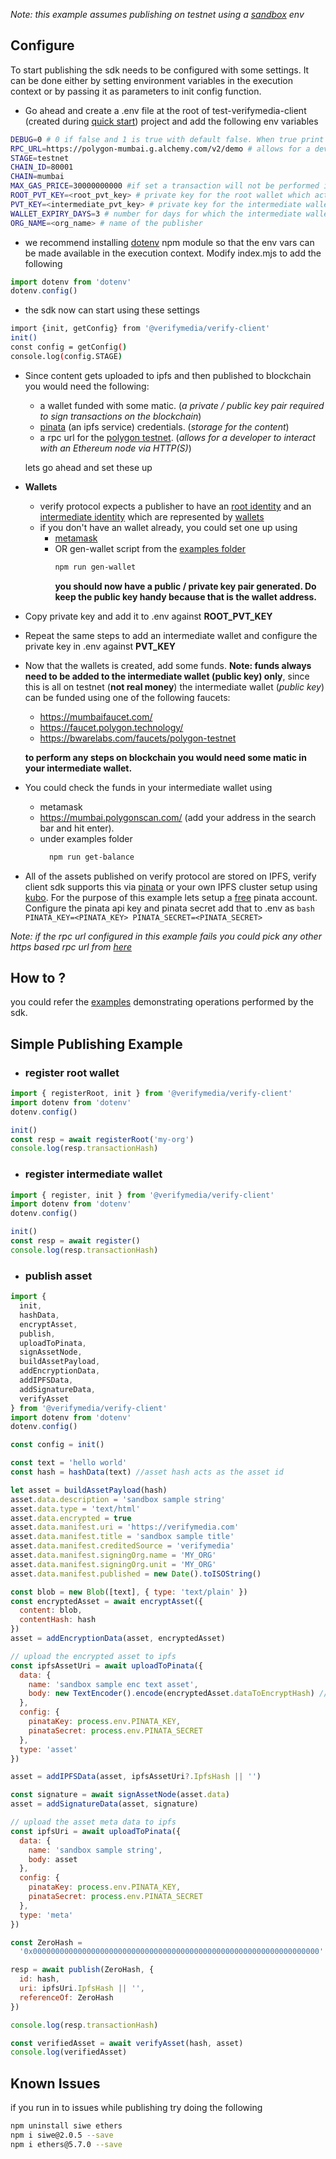 _Note: this example assumes publishing on testnet using a [sandbox](https://docs.verifymedia.com/smart-contracts/#sandbox) env_

## Configure

To start publishing the sdk needs to be configured with some settings. It can be done either by setting environment variables in the execution context or by passing it as parameters to init config function.

- Go ahead and create a .env file at the root of test-verifymedia-client (created during [quick start](https://github.com/verify-media/verify-client/blob/main/README.md#quick-start)) project and add the following env variables

```bash
DEBUG=0 # 0 if false and 1 is true with default false. When true print debug logs
RPC_URL=https://polygon-mumbai.g.alchemy.com/v2/demo # allows for a developer to interact with an Ethereum node via HTTP(S)
STAGE=testnet
CHAIN_ID=80001
CHAIN=mumbai
MAX_GAS_PRICE=30000000000 #if set a transaction will not be performed if network gas is above this limit
ROOT_PVT_KEY=<root_pvt_key> # private key for the root wallet which acts as the publishers identity
PVT_KEY=<intermediate_pvt_key> # private key for the intermediate wallet which acts as the signer, there could be more than one signer wallets hence its preferred to pass this value as a parameter instead
WALLET_EXPIRY_DAYS=3 # number for days for which the intermediate wallet is active and authorized
ORG_NAME=<org_name> # name of the publisher
```

- we recommend installing [dotenv](https://www.npmjs.com/package/dotenv) npm module so that the env vars can be made available in the execution context. Modify index.mjs to add the following

```javascript
import dotenv from 'dotenv'
dotenv.config()
```

- the sdk now can start using these settings

```bash
import {init, getConfig} from '@verifymedia/verify-client'
init()
const config = getConfig()
console.log(config.STAGE)
```

- Since content gets uploaded to ipfs and then published to blockchain you would need the following:

  - a wallet funded with some matic. (_a private / public key pair required to sign transactions on the blockchain_)
  - [pinata](https://www.pinata.cloud/) (an ipfs service) credentials. (_storage for the content_)
  - a rpc url for the [polygon testnet](https://mumbai.polygonscan.com/). (_allows for a developer to interact with an Ethereum node via HTTP(S)_)

  lets go ahead and set these up

- **Wallets**
  - verify protocol expects a publisher to have an [root identity](https://www.pinata.cloud/) and an [intermediate identity](https://www.pinata.cloud/) which are represented by [wallets](https://ethereum.org/wallets)
  - if you don't have an wallet already, you could set one up using
    - [metamask](https://codehs.com/tutorial/jkeesh/how-to-set-up-an-ethereum-wallet-on-metamask)
    - OR gen-wallet script from the [examples folder](https://github.com/verify-media/verify-client/blob/main/example/README.md)
      ```bash
      npm run gen-wallet
      ```
      **you should now have a public / private key pair generated. Do keep the public key handy because that is the wallet address.**
- Copy private key and add it to .env against **ROOT_PVT_KEY**
- Repeat the same steps to add an intermediate wallet and configure the private key in .env against **PVT_KEY**

- Now that the wallets is created, add some funds.
  **Note: funds always need to be added to the intermediate wallet (public key) only**, since this is all on testnet (**not real money**) the intermediate wallet (_public key_) can be funded using one of the following faucets:

  - https://mumbaifaucet.com/
  - https://faucet.polygon.technology/
  - https://bwarelabs.com/faucets/polygon-testnet

  **to perform any steps on blockchain you would need some matic in your intermediate wallet.**

- You could check the funds in your intermediate wallet using
  - metamask
  - https://mumbai.polygonscan.com/ (add your address in the search bar and hit enter).
  - under examples folder
    ```bash
      npm run get-balance
    ```
- All of the assets published on verify protocol are stored on IPFS, verify client sdk supports this via [pinata](https://www.pinata.cloud/) or your own IPFS cluster setup using [kubo](https://github.com/ipfs/kubo).
  For the purpose of this example lets setup a [free](https://www.pinata.cloud/pricing) pinata account. Configure the pinata api key and pinata secret add that to .env as
  `bash
PINATA_KEY=<PINATA_KEY>
PINATA_SECRET=<PINATA_SECRET>
`

_Note: if the rpc url configured in this example fails you could pick any other https based rpc url from [here](https://chainlist.org/?search=mumbai&testnets=true)_

## How to ?

you could refer the [examples](https://github.com/verify-media/verify-client/blob/main/example/README.md) demonstrating operations performed by the sdk.

## Simple Publishing Example

- ### register root wallet

```javascript
import { registerRoot, init } from '@verifymedia/verify-client'
import dotenv from 'dotenv'
dotenv.config()

init()
const resp = await registerRoot('my-org')
console.log(resp.transactionHash)
```

- ### register intermediate wallet

```javascript
import { register, init } from '@verifymedia/verify-client'
import dotenv from 'dotenv'
dotenv.config()

init()
const resp = await register()
console.log(resp.transactionHash)
```

- ### publish asset

```javascript
import {
  init,
  hashData,
  encryptAsset,
  publish,
  uploadToPinata,
  signAssetNode,
  buildAssetPayload,
  addEncryptionData,
  addIPFSData,
  addSignatureData,
  verifyAsset
} from '@verifymedia/verify-client'
import dotenv from 'dotenv'
dotenv.config()

const config = init()

const text = 'hello world'
const hash = hashData(text) //asset hash acts as the asset id

let asset = buildAssetPayload(hash)
asset.data.description = 'sandbox sample string'
asset.data.type = 'text/html'
asset.data.encrypted = true
asset.data.manifest.uri = 'https://verifymedia.com'
asset.data.manifest.title = 'sandbox sample title'
asset.data.manifest.creditedSource = 'verifymedia'
asset.data.manifest.signingOrg.name = 'MY_ORG'
asset.data.manifest.signingOrg.unit = 'MY_ORG'
asset.data.manifest.published = new Date().toISOString()

const blob = new Blob([text], { type: 'text/plain' })
const encryptedAsset = await encryptAsset({
  content: blob,
  contentHash: hash
})
asset = addEncryptionData(asset, encryptedAsset)

// upload the encrypted asset to ipfs
const ipfsAssetUri = await uploadToPinata({
  data: {
    name: 'sandbox sample enc text asset',
    body: new TextEncoder().encode(encryptedAsset.dataToEncryptHash) // since text needs to be converted to a blob
  },
  config: {
    pinataKey: process.env.PINATA_KEY,
    pinataSecret: process.env.PINATA_SECRET
  },
  type: 'asset'
})

asset = addIPFSData(asset, ipfsAssetUri?.IpfsHash || '')

const signature = await signAssetNode(asset.data)
asset = addSignatureData(asset, signature)

// upload the asset meta data to ipfs
const ipfsUri = await uploadToPinata({
  data: {
    name: 'sandbox sample string',
    body: asset
  },
  config: {
    pinataKey: process.env.PINATA_KEY,
    pinataSecret: process.env.PINATA_SECRET
  },
  type: 'meta'
})

const ZeroHash =
  '0x0000000000000000000000000000000000000000000000000000000000000000'

resp = await publish(ZeroHash, {
  id: hash,
  uri: ipfsUri.IpfsHash || '',
  referenceOf: ZeroHash
})

console.log(resp.transactionHash)

const verifiedAsset = await verifyAsset(hash, asset)
console.log(verifiedAsset)
```

## Known Issues

if you run in to issues while publishing try doing the following

```bash
npm uninstall siwe ethers
npm i siwe@2.0.5 --save
npm i ethers@5.7.0 --save
```
